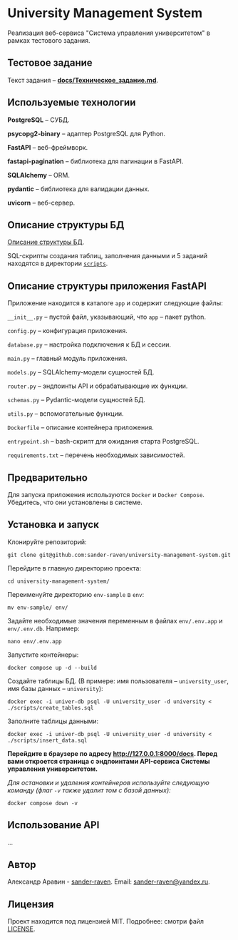 # University Management System

Реализация веб-сервиса "Система управления университетом" в рамках тестового задания.


## Тестовое задание

Текст задания – [**docs/Техническое_задание.md**](docs/Техническое_задание.md).


## Используемые технологии

**PostgreSQL** – СУБД.

**psycopg2-binary** – адаптер PostgreSQL для Python.

**FastAPI** – веб-фреймворк.

**fastapi-pagination** – библиотека для пагинации в FastAPI.

**SQLAlchemy** – ORM.

**pydantic** – библиотека для валидации данных.

**uvicorn** – веб-сервер.


## Описание структуры БД

[Описание структуры БД](docs/Описание_структуры_БД.md).

SQL-скрипты создания таблиц, заполнения данными и 5 заданий находятся в директории [`scripts`](scripts).


## Описание структуры приложения FastAPI

Приложение находится в каталоге `app` и содержит следующие файлы:

`__init__.py` – пустой файл, указывающий, что `app` – пакет python.

`config.py` – конфигурация приложения.

`database.py` – настройка подключения к БД и сессии.

`main.py` – главный модуль приложения.

`models.py` – SQLAlchemy-модели сущностей БД.

`router.py` – эндпоинты API и обрабатывающие их функции.

`schemas.py` – Pydantic-модели сущностей БД.

`utils.py` – вспомогательные функции.

`Dockerfile` – описание контейнера приложения.

`entrypoint.sh` – bash-скрипт для ожидания старта PostgreSQL.

`requirements.txt` – перечень необходимых зависимостей.


## Предварительно

Для запуска приложения используются `Docker` и `Docker Compose`. Убедитесь, что они установлены в системе.


## Установка и запуск

Клонируйте репозиторий:
```shell
git clone git@github.com:sander-raven/university-management-system.git
```

Перейдите в главную директорию проекта:
```shell
cd university-management-system/
```

Переименуйте директорию `env-sample` в `env`:
```shell
mv env-sample/ env/
```

Задайте необходимые значения переменным в файлах `env/.env.app` и `env/.env.db`. Например:
```shell
nano env/.env.app
```

Запустите контейнеры:
```shell
docker compose up -d --build
```

Создайте таблицы БД. (В примере: имя пользователя – `university_user`, имя базы данных – `university`):
```shell
docker exec -i univer-db psql -U university_user -d university < ./scripts/create_tables.sql 
```

Заполните таблицы данными:
```shell
docker exec -i univer-db psql -U university_user -d university < ./scripts/insert_data.sql
```

**Перейдите в браузере по адресу http://127.0.0.1:8000/docs. Перед вами откроется страница с эндпоинтами API-сервиса Системы управления университетом.**

*Для остановки и удаления контейнеров используйте следующую команду (флаг `-v` также удалит том с базой данных):*
```shell
docker compose down -v
```


## Использование API

...


## Автор
Александр Аравин - [sander-raven](https://github.com/sander-raven). Email: sander-raven@yandex.ru.


## Лицензия
Проект находится под лицензией MIT. Подробнее: смотри файл [LICENSE](LICENSE).
